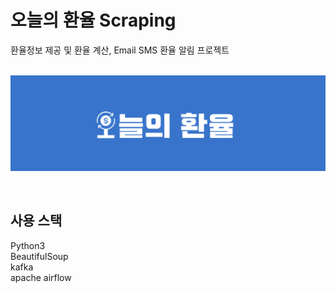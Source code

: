 # 오늘의 환율 Scraping     

환율정보 제공 및 환율 계산, Email SMS 환율 알림 프로젝트
<br/>
<br/>
<p align="center">
<img width="1000" alt="image" src="https://github.com/ShinSeoY/myBatch/blob/main/img/banner.png" />
</p>
<br/>

## 사용 스택
Python3 <br/>
BeautifulSoup <br/>
kafka <br/>
apache airflow <br/>
